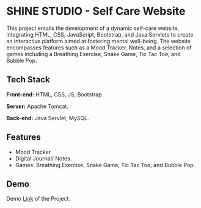 
# SHINE STUDIO - Self Care Website

This project entails the development of a dynamic self-care website, integrating HTML, CSS, JavaScript, Bootstrap, and Java Servlets to create an interactive platform aimed at fostering mental well-being. The website encompasses features such as a Mood Tracker, Notes, and a selection of games including a Breathing Exercise, Snake Game, Tic Tac Toe, and Bubble Pop.


## Tech Stack

**Front-end:** HTML, CSS, JS, Bootstrap.

**Server:** Apache Tomcat.

**Back-end:** Java Servlet, MySQL.


## Features

- Mood Tracker
- Digital Journal/ Notes.
- Games: Breathing Exercise, Snake Game, Tic Tac Toe, and Bubble Pop.


## Demo 
Demo [Link](https://drive.google.com/file/d/1gZ4SyX7UhjnYFYgsig2irT2Il1Wk-7Ft/view?usp=sharing) of the Project.
